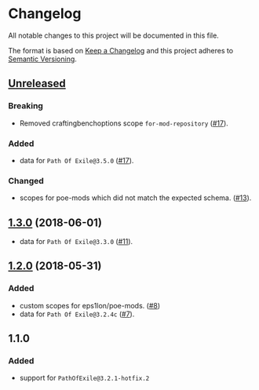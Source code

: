 # Changelog

All notable changes to this project will be documented in this file.

The format is based on [Keep a Changelog](http://keepachangelog.com/en/1.0.0/) and this project adheres to [Semantic Versioning](http://semver.org/spec/v2.0.0.html).

## [Unreleased](https://github.com/eps1lon/poe-db/compare/v1.3.0...dev)

### Breaking

- Removed craftingbenchoptions scope `for-mod-repository` ([#17](https://github.com/eps1lon/poe-db/pull/17)).

### Added

- data for `Path Of Exile@3.5.0` ([#17](https://github.com/eps1lon/poe-db/pull/17)).

### Changed

- scopes for poe-mods which did not match the expected schema.
  ([#13](https://github.com/eps1lon/poe-db/pull/13)).

## [1.3.0](https://github.com/eps1lon/poe-db/compare/v1.2.0...v1.3.0) (2018-06-01)

- data for `Path Of Exile@3.3.0` ([#11](https://github.com/eps1lon/poe-db/pull/11)).

## [1.2.0](https://github.com/eps1lon/poe-db/compare/v1.1.0...v1.2.0) (2018-05-31)

### Added

- custom scopes for eps1lon/poe-mods. ([#8](https://github.com/eps1lon/poe-db/pull/8))
- data for `Path Of Exile@3.2.4c` ([#7](https://github.com/eps1lon/poe-db/pull/7)).

## 1.1.0

### Added

- support for `PathOfExile@3.2.1-hotfix.2`
